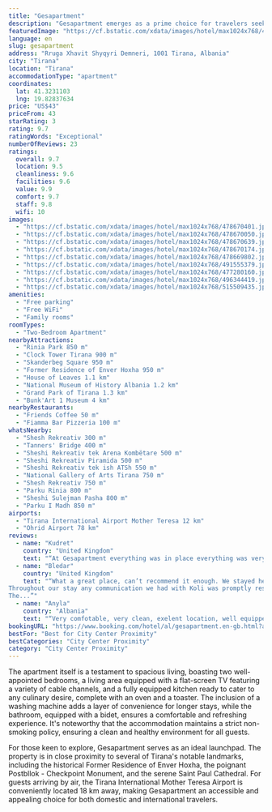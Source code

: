```yaml
---
title: "Gesapartment"
description: "Gesapartment emerges as a prime choice for travelers seeking comfort and convenience in the heart of Tirana."
featuredImage: "https://cf.bstatic.com/xdata/images/hotel/max1024x768/478670401.jpg?k=761de334a1ddd41fa5d293c7c7bc0776f7660bb2a10310db1849d85bee8764b0&o=&hp=1"
language: en
slug: gesapartment
address: "Rruga Xhavit Shyqyri Demneri, 1001 Tirana, Albania"
city: "Tirana"
location: "Tirana"
accommodationType: "apartment"
coordinates:
  lat: 41.3231103
  lng: 19.82837634
price: "US$43"
priceFrom: 43
starRating: 3
rating: 9.7
ratingWords: "Exceptional"
numberOfReviews: 23
ratings:
  overall: 9.7
  location: 9.5
  cleanliness: 9.6
  facilities: 9.6
  value: 9.9
  comfort: 9.7
  staff: 9.8
  wifi: 10
images:
  - "https://cf.bstatic.com/xdata/images/hotel/max1024x768/478670401.jpg?k=761de334a1ddd41fa5d293c7c7bc0776f7660bb2a10310db1849d85bee8764b0&o=&hp=1"
  - "https://cf.bstatic.com/xdata/images/hotel/max1024x768/478670050.jpg?k=39c2a9b2502eefa97007e665761b74ab8e9509cb9b26abe2da7adbd3978c68b3&o=&hp=1"
  - "https://cf.bstatic.com/xdata/images/hotel/max1024x768/478670639.jpg?k=71a720a3c936b69fc3b16e665d94326d3ff7db40a0a8db3760a0b535dc4e6ddb&o=&hp=1"
  - "https://cf.bstatic.com/xdata/images/hotel/max1024x768/478670174.jpg?k=b83c155775e03b8a0f34ad29a6407846ea56ffcc9bcb22f29fa4101a23f7d560&o=&hp=1"
  - "https://cf.bstatic.com/xdata/images/hotel/max1024x768/478669802.jpg?k=619a7049cf9d906ad88759988c76dc537e5abccb7cf19eec435c8f0d03e00037&o=&hp=1"
  - "https://cf.bstatic.com/xdata/images/hotel/max1024x768/491555379.jpg?k=8c9de4207b3a6d9f6d09b123dce8378aab68c05112a3fb68a47c3782ef1cf182&o=&hp=1"
  - "https://cf.bstatic.com/xdata/images/hotel/max1024x768/477280160.jpg?k=ec2ad0e4611740dc33d52114c466133059982b49afc1689ce73594398de28cc1&o=&hp=1"
  - "https://cf.bstatic.com/xdata/images/hotel/max1024x768/496344419.jpg?k=0fdc3f2055661fcd5721bb04ed2f25a38d780cbf550d5a37157baebb4e3ae73b&o=&hp=1"
  - "https://cf.bstatic.com/xdata/images/hotel/max1024x768/515509435.jpg?k=c2fbb281704f6eacbb4344067688f094f4d9c830a9197222fc86fe195f670436&o=&hp=1"
amenities:
  - "Free parking"
  - "Free WiFi"
  - "Family rooms"
roomTypes:
  - "Two-Bedroom Apartment"
nearbyAttractions:
  - "Rinia Park 850 m"
  - "Clock Tower Tirana 900 m"
  - "Skanderbeg Square 950 m"
  - "Former Residence of Enver Hoxha 950 m"
  - "House of Leaves 1.1 km"
  - "National Museum of History Albania 1.2 km"
  - "Grand Park of Tirana 1.3 km"
  - "Bunk'Art 1 Museum 4 km"
nearbyRestaurants:
  - "Friends Coffee 50 m"
  - "Fiamma Bar Pizzeria 100 m"
whatsNearby:
  - "Shesh Rekreativ 300 m"
  - "Tanners' Bridge 400 m"
  - "Sheshi Rekreativ tek Arena Kombëtare 500 m"
  - "Sheshi Rekreativ Piramida 500 m"
  - "Sheshi Rekreativ tek ish ATSh 550 m"
  - "National Gallery of Arts Tirana 750 m"
  - "Shesh Rekreativ 750 m"
  - "Parku Rinia 800 m"
  - "Sheshi Sulejman Pasha 800 m"
  - "Parku I Madh 850 m"
airports:
  - "Tirana International Airport Mother Teresa 12 km"
  - "Ohrid Airport 78 km"
reviews:
  - name: "Kudret"
    country: "United Kingdom"
    text: "“At Gesapartment everything was in place everything was very clean, tidy, I stayed for 2 nights and I am leaving this review to say a big thanks to the Owner ,very respectful, very helpful, all boxes ticked. Hygiene was excellent in every room,...”"
  - name: "Bledar"
    country: "United Kingdom"
    text: "“What a great place, can’t recommend it enough. We stayed here for 2 nights. From the minute we arrived Koli was extremely accommodating, made us feel very welcome.
Throughout our stay any communication we had with Koli was promptly responded.
The...”"
  - name: "Anyla"
    country: "Albania"
    text: "“Very comfotable, very clean, exelent location, well equipped,, decorated tastefully.”"
bookingURL: "https://www.booking.com/hotel/al/gesapartment.en-gb.html?aid=8035640"
bestFor: "Best for City Center Proximity"
bestCategories: "City Center Proximity"
category: "City Center Proximity"
---
```


The apartment itself is a testament to spacious living, boasting two well-appointed bedrooms, a living area equipped with a flat-screen TV featuring a variety of cable channels, and a fully equipped kitchen ready to cater to any culinary desire, complete with an oven and a toaster. The inclusion of a washing machine adds a layer of convenience for longer stays, while the bathroom, equipped with a bidet, ensures a comfortable and refreshing experience. It's noteworthy that the accommodation maintains a strict non-smoking policy, ensuring a clean and healthy environment for all guests.

For those keen to explore, Gesapartment serves as an ideal launchpad. The property is in close proximity to several of Tirana's notable landmarks, including the historical Former Residence of Enver Hoxha, the poignant Postbllok - Checkpoint Monument, and the serene Saint Paul Cathedral. For guests arriving by air, the Tirana International Mother Teresa Airport is conveniently located 18 km away, making Gesapartment an accessible and appealing choice for both domestic and international travelers.